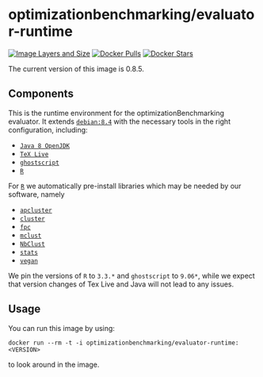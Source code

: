 # optimizationbenchmarking/evaluator-runtime

[![Image Layers and Size](https://imagelayers.io/badge/optimizationbenchmarking/evaluator-runtime:latest.svg)](https://imagelayers.io/?images=optimizationbenchmarking%2Fevaluator-runtime:latest)
[![Docker Pulls](https://img.shields.io/docker/pulls/optimizationbenchmarking/evaluator-runtime.svg)](https://hub.docker.com/r/optimizationbenchmarking/evaluator-runtime/)
[![Docker Stars](https://img.shields.io/docker/stars/optimizationbenchmarking/evaluator-runtime.svg)](https://hub.docker.com/r/optimizationbenchmarking/evaluator-runtime/)

The current version of this image is 0.8.5.

## Components

This is the runtime environment for the optimizationBenchmarking evaluator. It extends [`debian:8.4`](https://hub.docker.com/r/library/debian/tags/8.4/) with the necessary tools in the right configuration, including:

- [`Java 8 OpenJDK`](http://openjdk.java.net/projects/jdk8/)
- [`TeX Live`](http://www.tug.org/texlive/)
- [`ghostscript`](http://ghostscript.com/)
- [`R`](https://www.r-project.org/)

For [`R`](https://www.r-project.org/) we automatically pre-install libraries which may be needed by our software, namely

- [`apcluster`](https://cran.r-project.org/web/packages/apcluster/index.html)
- [`cluster`](https://cran.r-project.org/web/packages/cluster/index.html)
- [`fpc`](https://cran.r-project.org/web/packages/fpc/index.html)
- [`mclust`](https://cran.r-project.org/web/packages/mclust/index.html)
- [`NbClust`](https://cran.r-project.org/web/packages/NbClust/NbClust.pdf)
- [`stats`](http://stat.ethz.ch/R-manual/R-patched/library/stats/html/stats-package.html)
- [`vegan`](https://cran.r-project.org/web/packages/vegan/index.html)

We pin the versions of `R` to `3.3.*` and `ghostscript` to `9.06*`, while we expect that version changes of Tex Live and Java will not lead to any issues.

## Usage

You can run this image by using:

    docker run --rm -t -i optimizationbenchmarking/evaluator-runtime:<VERSION>
	
to look around in the image.